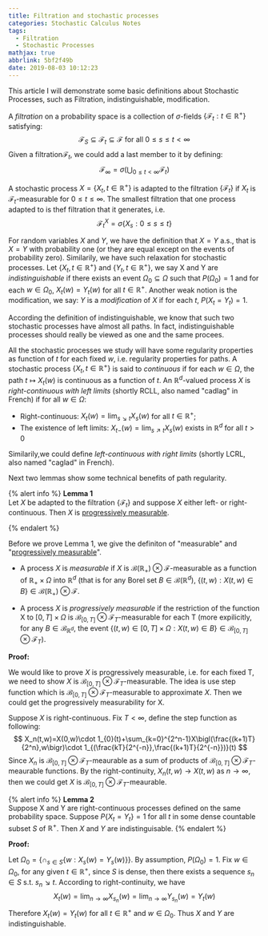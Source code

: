 ```yaml
---
title: Filtration and stochastic processes
categories: Stochastic Calculus Notes
tags:
  - Filtration
  - Stochastic Processes
mathjax: true
abbrlink: 5bf2f49b
date: 2019-08-03 10:12:23
---
```

This article I will demonstrate some basic definitions about Stochastic Processes, such as Filtration, indistinguishable, modification.

A *filtration* on a probability space is a collection of $\sigma$-fields $\{\mathcal{F}_t: t\in \mathbb{R}^{+}\}$ satisfying:
$$
\mathcal{F}_S \subseteq \mathcal{F}_t \subseteq \mathcal{F} \text{ for all } 0\leq s \leq t <\infty
$$
Given a filtration$\mathcal{F}_t$, we could add a last member to it by defining:
$$\mathcal{F}_{\infty}=\sigma(\bigcup_{0\leq t<\infty} \mathcal{F}_t)$$

A stochastic process $X=\{X_t, t\in \mathbb{R}^{+}\}$ is adapted to the filtration $\{\mathcal{F}_t\}$ if $X_t$ is $\mathcal{F}_t$-measurable for $0\leq t \leq \infty$. The smallest filtration that one process adapted to is thef filtration that it generates, i.e.
$$\mathcal{F}_{t}^{X}=\sigma\{X_s:0\leq s \leq t\}$$
<!--more-->
For random variables $X$ and $Y$, we have the definition that $X=Y$ a.s., that is $X=Y$ with probability one (or they are equal except on the events of probability zero). Similarily, we have such relaxation for stochastic processes. Let $\{X_t,t\in \mathbb{R}^{+}\}$ and $\{Y_t,t\in \mathbb{R}^{+}\}$, we say X and Y are *indistinguishable* if there exists an event $\Omega_0 \subseteq \Omega$ such that $P(\Omega_0)=1$ and for each $w\in\Omega_0$, $X_t(w)=Y_t(w)$ for all $t\in \mathbb{R}^{+}$. Another weak notion is the modification, we say: $Y$ is a *modification* of $X$ if for each $t$, $P(X_t=Y_t)=1$.

According the definition of indistinguishable, we know that such two stochastic processes have almost all paths. In fact, indistinguishable processes should really be viewed as one and the same procees.

All the stochastic processes we study will have some regularity properties as function of $t$ for each fixed $w$, i.e. regularity properties for paths. A stochastic process $\{X_t,t\in \mathbb{R}^{+}\}$ is said to *continuous* if for each $w\in \Omega$, the path $t\mapsto X_t(w)$ is continuous as a function of $t$. An $\mathbb{R}^{d}$-valued process $X$ is *right-continuous with left limits* (shortly RCLL, also named "cadlag" in French) if for all $w\in \Omega$:

- Right-continuous: $X_t(w)=\lim_{s\searrow t}X_s(w)$ for all $t\in \mathbb{R}^{+}$;
- The existence of left limits: $X_{t-}(w)=\lim_{s\nearrow t}X_s(w)$ exists in $\mathbb{R}^{d}$ for all $t>0$

Similarily,we could define *left-continuous with right limits* (shortly LCRL, also named "caglad" in French).

Next two lemmas show some technical benefits of path regularity.

{% alert info %}
<b>Lemma 1</b><br> 
Let $X$ be adapted to the filtration $\{\mathcal{F}_t\}$ and suppose $X$ either left- or right- continuous. Then $X$ is [progressively measurable](). 

{% endalert %}


Before we prove Lemma 1, we give the definiton of "measurable" and "[progressively measurable](https://en.wikipedia.org/wiki/Progressively_measurable_process)". 

- A process $X$ is *measurable* if $X$ is $\mathcal{B}(\mathbb{R}_{+})\otimes \mathcal{F}$-measurable as a function of $\mathbb{R}_{+}\times \Omega$ into $\mathbb{R}^d$ (that is for any Borel set $B \in \mathcal{B}(\mathbb{R}^d)$, $\{(t,w):X(t,w)\in B\} \in \mathcal{B}(\mathbb{R}_{+})\otimes \mathcal{F}$.

- A process $X$ is *progressively measurable* if the restriction of the function X to $[0,T]\times \Omega$ is $\mathcal{B}_{[0,T]}\otimes \mathcal{F}_T$-measurable for each T (more expilicitly, for any $B\in \mathcal{B}_{\mathbb{R}^d}$, the event $\{(t,w)\in [0,T]\times \Omega: X(t,w)\in B\}\in \mathcal{B}_{[0,T]}\otimes\mathcal{F}_T$).

**Proof:**

We would like to prove $X$ is progressively measurable, i.e. for each fixed T, we need to show $X$ is $\mathcal{B}_{[0,T]}\otimes \mathcal{F}_T$-measurable. The idea is use step function which is $\mathcal{B}_{[0,T]}\otimes \mathcal{F}_T$-measurable to approximate $X$. Then we could get the progressively measurability for X.

Suppose $X$ is right-continuous. Fix $T<\infty$, define the step function as following:
$$
X_n(t,w)=X(0,w)\cdot 1_{0}(t)+\sum_{k=0}^{2^n-1}X\bigl(\frac{(k+1)T}{2^n},w\bigr)\cdot 1_{(\frac{kT}{2^{-n}},\frac{(k+1)T}{2^{-n}})}(t)
$$
Since $X_n$ is $\mathcal{B}_{[0,T]}\otimes \mathcal{F}_T$-meaurable as a sum of products of $\mathcal{B}_{[0,T]}\otimes \mathcal{F}_T$-meaurable functions. By the right-continuity, $X_n(t,w)\rightarrow X(t,w)$ as $n\rightarrow \infty$, then we could get $X$ is $\mathcal{B}_{[0,T]}\otimes \mathcal{F}_T$-meaurable.

{% alert info %}
<b>Lemma 2</b> <br>
Suppose X and Y are right-continuous processes defined on the same probability space. Suppose $P\{X_t=Y_t\}=1$ for all $t$ in some dense countable subset $S$ of $\mathbb{R}^{+}$. Then $X$ and $Y$ are indistinguisable. 
{% endalert %}

**Proof:**

Let $\Omega_0=\{\cap_{s\in S} \{w:X_s(w)=Y_s(w)\}\}$. By assumption, $P(\Omega_0)=1$. Fix $w\in \Omega_0$, for any given $t\in \mathbb{R}^{+}$, since $S$ is dense, then there exists a sequence $s_n\in S$ s.t. $s_n \searrow t$. According to right-continuity, we have 
$$
X_t(w)=\lim_{n\rightarrow \infty} X_{s_n}(w)=\lim_{n\rightarrow \infty} Y_{s_n}(w)=Y_t(w)
$$
Therefore $X_t(w)=Y_t(w)$ for all $t\in \mathbb{R}^{+}$ and $w\in \Omega_0$. Thus $X$ and $Y$ are indistinguishable.
